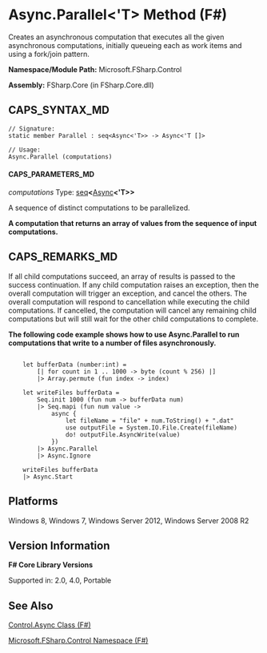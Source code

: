 # Async.Parallel<'T> Method (F#)

Creates an asynchronous computation that executes all the given asynchronous computations, initially queueing each as work items and using a fork/join pattern.

**Namespace/Module Path:** Microsoft.FSharp.Control

**Assembly:** FSharp.Core (in FSharp.Core.dll)


## CAPS_SYNTAX_MD

```
// Signature:
static member Parallel : seq<Async<'T>> -> Async<'T []>

// Usage:
Async.Parallel (computations)
```

#### CAPS_PARAMETERS_MD
*computations*
Type: [seq](http://msdn.microsoft.com/en-us/library/2f0c87c6-8a0d-4d33-92a6-10d1d037ce75)**&lt;**[Async](http://msdn.microsoft.com/en-us/library/e0b28ea2-dea5-4021-b2b9-d7d4761babde)**&lt;'T&gt;&gt;**


A sequence of distinct computations to be parallelized.



**A computation that returns an array of values from the sequence of input computations.**
## CAPS_REMARKS_MD
If all child computations succeed, an array of results is passed to the success continuation. If any child computation raises an exception, then the overall computation will trigger an exception, and cancel the others. The overall computation will respond to cancellation while executing the child computations. If cancelled, the computation will cancel any remaining child computations but will still wait for the other child computations to complete.

**The following code example shows how to use Async.Parallel to run computations that write to a number of files asynchronously.**
```

    let bufferData (number:int) =
        [| for count in 1 .. 1000 -> byte (count % 256) |]
        |> Array.permute (fun index -> index)

    let writeFiles bufferData =
        Seq.init 1000 (fun num -> bufferData num)
        |> Seq.mapi (fun num value ->
            async {
                let fileName = "file" + num.ToString() + ".dat"
                use outputFile = System.IO.File.Create(fileName)
                do! outputFile.AsyncWrite(value)
            })
        |> Async.Parallel
        |> Async.Ignore

    writeFiles bufferData
    |> Async.Start
```

## Platforms
Windows 8, Windows 7, Windows Server 2012, Windows Server 2008 R2


## Version Information
**F# Core Library Versions**

Supported in: 2.0, 4.0, Portable




## See Also
[Control.Async Class &#40;F&#35;&#41;](Control.Async+Class+%28F%23%29.md)

[Microsoft.FSharp.Control Namespace &#40;F&#35;&#41;](Microsoft.FSharp.Control+Namespace+%28F%23%29.md)

